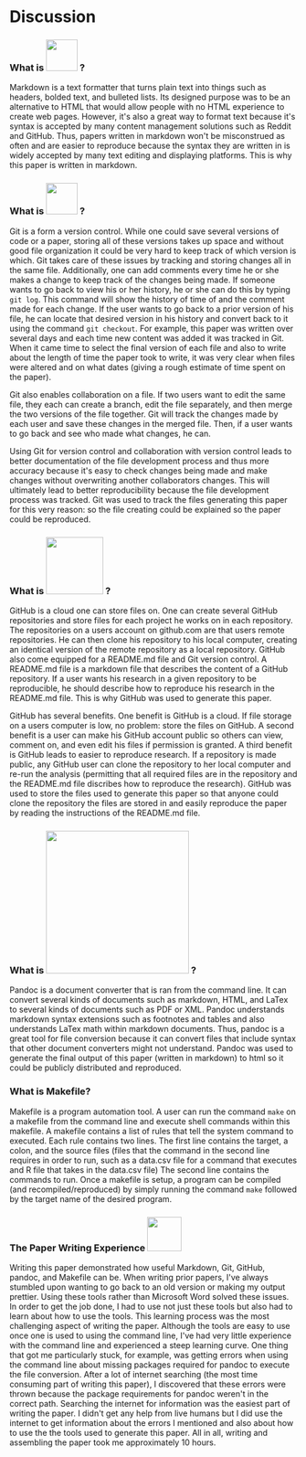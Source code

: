 # Discussion

### What is <img src="markdown-logo.png" width="55"> ?

Markdown is a text formatter that turns plain text into things such as headers, bolded text, and bulleted lists. Its designed purpose was to be an alternative to HTML that would allow people with no HTML experience to create web pages. However, it's also a great way to format text because it's syntax is accepted by many content management solutions such as Reddit and GitHub. Thus, papers written in markdown won't be misconstrued as often and are easier to reproduce because the syntax they are written in is widely accepted by many text editing and displaying platforms. This is why this paper is written in markdown.

### What is <img src="git-logo.png" width="55"> ?

Git is a form a version control. While one could save several versions of code or a paper, storing all of these versions takes up space and without good file organization it could be very hard to keep track of which version is which. Git takes care of these issues by tracking and storing changes all in the same file. Additionally, one can add comments every time he or she makes a change to keep track of the changes being made. If someone wants to go back to view his or her history, he or she can do this by typing `git log`. This command will show the history of time of and the comment made for each change. If the user wants to go back to a prior version of his file, he can locate that desired version in his history and convert back to it using the command `git checkout`. For example, this paper was written over several days and each time new content was added it was tracked in Git. When it came time to select the final version of each file and also to write about the length of time the paper took to write, it was very clear when files were altered and on what dates (giving a rough estimate of time spent on the paper).

Git also enables collaboration on a file. If two users want to edit the same file, they each can create a branch, edit the file separately, and then merge the two versions of the file together. Git will track the changes made by each user and save these changes in the merged file. Then, if a user wants to go back and see who made what changes, he can.

Using Git for version control and collaboration with version control leads to better documentation of the file development process and thus more accuracy because it's easy to check changes being made and make changes without overwriting another collaborators changes. This will ultimately lead to better reproducibility because the file development process was tracked. Git was used to track the files generating this paper for this very reason: so the file creating could be explained so the paper could be reproduced.

### What is <img src="github-logo.png" width="100"> ?

GitHub is a cloud one can store files on. One can create several GitHub repositories and store files for each project he works on in each repository. The repositories on a users account on github.com are that users remote repositories. He can then clone his repository to his local computer, creating an identical version of the remote repository as a local repository. GitHub also come equipped for a README.md file and Git version control. A README.md file is a markdown file that describes the content of a GitHub repository. If a user wants his research in a given repository to be reproducible, he should describe how to reproduce his research in the README.md file. This is why GitHub was used to generate this paper. 

GitHub has several benefits. One benefit is GitHub is a cloud. If file storage on a users computer is low, no problem: store the files on GitHub. A second benefit is a user can make his GitHub account public so others can view, comment on, and even edit his files if permission is granted. A third benefit is GitHub leads to easier to reproduce research. If a repository is made public, any GitHub user can clone the repository to her local computer and re-run the analysis (permitting that all required files are in the repository and the README.md file discribes how to reproduce the research). GitHub was used to store the files used to generate this paper so that anyone could clone the repository the files are stored in and easily reproduce the paper by reading the instructions of the README.md file.

### What is <img src="pandoc-logo.png" width = "250"> ?

Pandoc is a document converter that is ran from the command line. It can convert several kinds of documents such as markdown, HTML, and LaTex to several kinds of documents such as PDF or XML. Pandoc understands markdown syntax extensions such as footnotes and tables and also understands LaTex math within markdown documents. Thus, pandoc is a great tool for file conversion because it can convert files that include syntax that other document converters might not understand. Pandoc was used to generate the final output of this paper (written in markdown) to html so it could be publicly distributed and reproduced.

### What is Makefile?

Makefile is a program automation tool. A user can run the command `make` on a makefile from the command line and execute shell commands within this makefile. A makefile contains a list of rules that tell the system command to executed. Each rule contains two lines. The first line contains the target, a colon, and the source files (files that the command in the second line requires in order to run, such as a data.csv file for a command that executes and R file that takes in the data.csv file) The second line contains the commands to run. Once a makefile is setup, a program can be compiled (and recompiled/reproduced) by simply running the command `make` followed by the target name of the desired program.

### The Paper Writing Experience <img src="stat159-logo.png" width="60"> 

Writing this paper demonstrated how useful Markdown, Git, GitHub, pandoc, and Makefile can be. When writing prior papers, I've always stumbled upon wanting to go back to an old version or making my output prettier. Using these tools rather than Microsoft Word solved these issues. In order to get the job done, I had to use not just these tools but also had to learn about how to use the tools. This learning process was the most challenging aspect of writing the paper. Although the tools are easy to use once one is used to using the command line, I've had very little experience with the command line and experienced a steep learning curve. One thing that got me particularly stuck, for example, was getting errors when using the command line about missing packages required for pandoc to execute the file conversion. After a lot of internet searching (the most time consuming part of writing this paper), I discovered that these errors were thrown because the package requirements for pandoc weren't in the correct path. Searching the internet for information was the easiest part of writing the paper. I didn't get any help from live humans but I did use the internet to get information about the errors I mentioned and also about how to use the the tools used to generate this paper. All in all, writing and assembling the paper took me approximately 10 hours.


